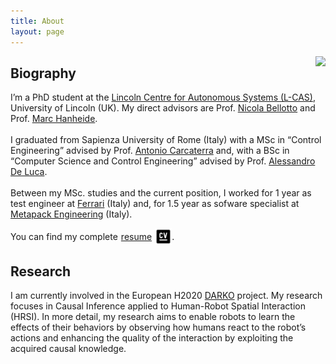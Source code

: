 ```yaml
---
title: About
layout: page
---
```

<img class="about-img" src="{% if site.external-image %}{{ site.picture }}{% else %}{{ site.url }}/{{ site.picture }}{% endif %}" align="right">
<h2>Biography</h2>
<p>
I’m a PhD student at the <a class="ext_link" href="https://lcas.lincoln.ac.uk/wp/">Lincoln Centre for Autonomous Systems (L-CAS)</a>, University of Lincoln (UK). My direct advisors are Prof. <a class="ext_link" href="https://iaslab.dei.unipd.it/people/nbellotto/about/">Nicola Bellotto</a> and Prof. <a class="ext_link" href="https://www.hanheide.net/">Marc Hanheide</a>.
<br><br>
I graduated from Sapienza University of Rome (Italy) with a MSc in “Control Engineering” advised by Prof. <a class="ext_link" href="https://phd.uniroma1.it/web/ANTONIO-CARCATERRA_nC1827_EN.aspx">Antonio Carcaterra</a> and, with a BSc in “Computer Science and Control Engineering” advised by Prof. <a class="ext_link" href="http://www.diag.uniroma1.it/deluca/">Alessandro De Luca</a>. 
<br><br>
Between my MSc. studies and the current position, I worked for 1 year as test engineer at <a class="ext_link" href="https://www.ferrari.com/">Ferrari</a> (Italy) and, for 1.5 year as sofware specialist at <a class="ext_link" href="https://www.metapack.it/">Metapack Engineering</a> (Italy).
<br>
<div style="display: flex; align-items: center;">
    You can find my complete 
    <a class="ext_link" href="https://lcastri.github.io/cv.pdf" style="margin-left: 5px">resume</a>
    <img src="/assets/images/cv-icon.png" alt="CV Icon" style="width:27px; height:27px; margin-left: 5px;">.
</div>
</p>

<h2>Research</h2>
<p>
I am currently involved in the European H2020 <a class="ext_link" href="https://darko-project.eu/">DARKO</a> project. 
My research focuses in Causal Inference applied to Human-Robot Spatial Interaction (HRSI). In more detail, my research aims to enable robots to learn the effects of their behaviors by observing how humans react to the robot’s actions and enhancing the quality of the interaction by exploiting the acquired causal knowledge.
</p>
